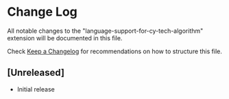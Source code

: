 # Change Log

All notable changes to the "language-support-for-cy-tech-algorithm" extension will be documented in this file.

Check [Keep a Changelog](http://keepachangelog.com/) for recommendations on how to structure this file.

## [Unreleased]

- Initial release